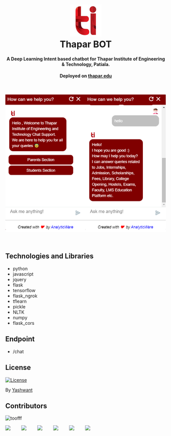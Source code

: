 <h1 align="center">
  <br>
  <a href="http://thapar.edu"><img src="./static-img/logo.png" alt="logo" width="100"></a>
  <br>
    Thapar BOT
  <br>
</h1>

<h4 align="center">A Deep Learning Intent based chatbot for Thapar Institute of Engineering & Technology, Patiala.</h4>
<h4 align="center">Deployed on <a href="http://thapar.edu">thapar.edu</a></h4>
<br />

![screens](./static-img/screen.png)

<br />

## Technologies and Libraries

- python
- javascript
- jquery
- flask
- tensorflow
- flask_ngrok
- tflearn
- pickle
- NLTK
- numpy
- flask_cors

## Endpoint

- /chat

## License

[![License](https://img.shields.io/badge/license-MIT-blue.svg)](/LICENSE.md)

By [Yashwant](https://github.com/meyash)

## Contributors

<img src="https://avatars3.githubusercontent.com/u/21121279?s=460&u=f0450278b2b569c4443ab8ee03f9dff7015da5bf&v=4" width="100px;" alt="toofff"/><br />

<a href="https://meyash.xyz/" style="margin-right:30px;"><img src="https://meyash.xyz/assets/icons/siteicon.png" width="25"></a>
<a href="https://meyash.xyz/resume.pdf" style="margin-right:30px;"><img src="https://cdn.jsdelivr.net/npm/simple-icons@v3/icons/libreoffice.svg" width="25"></a> 
<a href="https://www.linkedin.com/in/meyash21/" style="margin-right:30px;"><img src="https://cdn.jsdelivr.net/npm/simple-icons@v3/icons/linkedin.svg" width="25"></a>
<a href="https://twitter.com/meyash21" style="margin-right:30px;"><img src="https://cdn.jsdelivr.net/npm/simple-icons@v3/icons/twitter.svg" width="25"></a>
<a href="https://www.instagram.com/meyash21/" style="margin-right:30px;"><img src="https://cdn.jsdelivr.net/npm/simple-icons@v3/icons/instagram.svg" width="25"></a>
<a href="https://www.codechef.com/users/meyash21" style="margin-right:30px;"><img src="https://cdn.jsdelivr.net/npm/simple-icons@v3/icons/codechef.svg" width="25"></a>  
